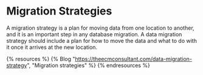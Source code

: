 # Migration Strategies

A migration strategy is a plan for moving data from one location to another, and it is an important step in any database migration. A data migration strategy should include a plan for how to move the data and what to do with it once it arrives at the new location.

{% resources %}
  {% Blog "https://theecmconsultant.com/data-migration-strategy", "Migration strategies" %}
{% endresources %}
